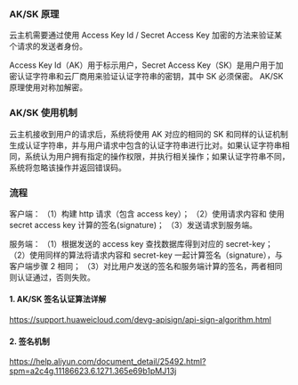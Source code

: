 ### AK/SK 原理

云主机需要通过使用 Access Key Id / Secret Access Key 加密的方法来验证某个请求的发送者身份。

Access Key Id（AK）用于标示用户，Secret Access Key（SK）是用户用于加密认证字符串和云厂商用来验证认证字符串的密钥，其中 SK 必须保密。 AK/SK 原理使用对称加解密。

### AK/SK 使用机制

云主机接收到用户的请求后，系统将使用 AK 对应的相同的 SK 和同样的认证机制生成认证字符串，并与用户请求中包含的认证字符串进行比对。如果认证字符串相同，系统认为用户拥有指定的操作权限，并执行相关操作；如果认证字符串不同，系统将忽略该操作并返回错误码。

### 流程

客户端：
（1）构建 http 请求（包含 access key）；
（2）使用请求内容和 使用 secret access key 计算的签名(signature)；
（3）发送请求到服务端。

服务端：
（1）根据发送的 access key 查找数据库得到对应的 secret-key；
（2）使用同样的算法将请求内容和 secret-key 一起计算签名（signature），与客户端步骤 2 相同；
（3）对比用户发送的签名和服务端计算的签名，两者相同则认证通过，否则失败。

#### 1. AK/SK 签名认证算法详解

https://support.huaweicloud.com/devg-apisign/api-sign-algorithm.html

#### 2. 签名机制

https://help.aliyun.com/document_detail/25492.html?spm=a2c4g.11186623.6.1271.365e69b1pMJ13j
